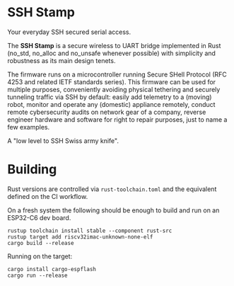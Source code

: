 # SSH Stamp

Your everyday SSH secured serial access.

The **SSH Stamp** is a secure wireless to UART bridge
implemented in Rust (no_std, no_alloc and no_unsafe whenever possible)
with simplicity and robustness as its main design tenets.

The firmware runs on a microcontroller running Secure SHell Protocol
(RFC 4253 and related IETF standards series). This firmware can be
used for multiple purposes, conveniently avoiding physical
tethering and securely tunneling traffic via SSH by default: easily
add telemetry to a (moving) robot, monitor and operate any (domestic)
appliance remotely, conduct remote cybersecurity audits on
network gear of a company, reverse engineer hardware and software for
right to repair purposes, just to name a few examples.

A "low level to SSH Swiss army knife".

# Building

Rust versions are controlled via `rust-toolchain.toml` and the equivalent defined on the CI workflow.

On a fresh system the following should be enough to build and run on an ESP32-C6 dev board.

```
rustup toolchain install stable --component rust-src
rustup target add riscv32imac-unknown-none-elf
cargo build --release
```

Running on the target:

```
cargo install cargo-espflash
cargo run --release
```
